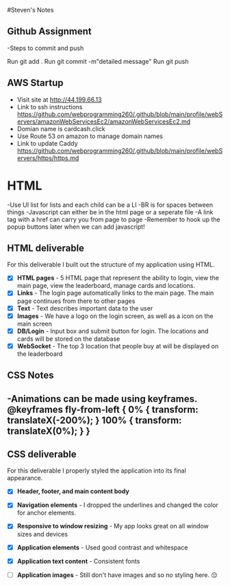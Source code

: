 #Steven's Notes


## Github Assignment
-Steps to commit and push

Run git add . 
Run git commit -m"detailed message"
Run git push

## AWS Startup
- Visit site at http://44.199.66.13
- Link to ssh instructions https://github.com/webprogramming260/.github/blob/main/profile/webServers/amazonWebServicesEc2/amazonWebServicesEc2.md
- Domian name is cardcash.click
- Use Route 53 on amazon to manage domain names
- Link to update Caddy https://github.com/webprogramming260/.github/blob/main/profile/webServers/https/https.md

# HTML 
-Use UI list for lists and each child can be a LI
-BR is for spaces between things
-Javascript can either be in the html page or a seperate file
-A link tag with a href can carry you from page to page
-Remember to hook up the popup buttons later when we can add javascript! 

## HTML deliverable

For this deliverable I built out the structure of my application using HTML.

- [x] **HTML pages** - 5 HTML page that represent the ability to login, view the main page, view the leaderboard, manage cards and locations.
- [x] **Links** - The login page automatically links to the main page. The main page continues from there to other pages
- [x] **Text** - Text describes important data to the user
- [x] **Images** - We have a logo on the login screen, as well as a icon on the main screen
- [x] **DB/Login** - Input box and submit button for login. The locations and cards will be stored on the database
- [x] **WebSocket** - The top 3 location that people buy at will be displayed on the leaderboard

## CSS Notes
-Animations can be made using keyframes. @keyframes fly-from-left {
  0% {
    transform: translateX(-200%);
  }
  100% {
    transform: translateX(0%);
  }
}
-

## CSS deliverable

For this deliverable I properly styled the application into its final appearance.

- [x] **Header, footer, and main content body**
- [x] **Navigation elements** - I dropped the underlines and changed the color for anchor elements.
- [x] **Responsive to window resizing** - My app looks great on all window sizes and devices
- [x] **Application elements** - Used good contrast and whitespace
- [x] **Application text content** - Consistent fonts
- [ ] **Application images** - Still don't have images and so no styling here. 😔

